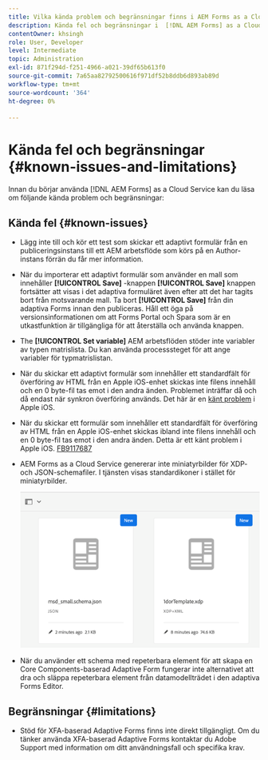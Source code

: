 ```yaml
---
title: Vilka kända problem och begränsningar finns i AEM Forms as a Cloud Service miljö?
description: Kända fel och begränsningar i  [!DNL AEM Forms] as a Cloud Service miljö.
contentOwner: khsingh
role: User, Developer
level: Intermediate
topic: Administration
exl-id: 871f294d-f251-4966-a021-39df65b613f0
source-git-commit: 7a65aa82792500616f971df52b8ddb6d893ab89d
workflow-type: tm+mt
source-wordcount: '364'
ht-degree: 0%

---
```


# Kända fel och begränsningar {#known-issues-and-limitations}

Innan du börjar använda [!DNL AEM Forms] as a Cloud Service kan du läsa om följande kända problem och begränsningar:

## Kända fel {#known-issues}

* Lägg inte till och kör ett test som skickar ett adaptivt formulär från en publiceringsinstans till ett AEM arbetsflöde som körs på en Author-instans förrän du får mer information.

* När du importerar ett adaptivt formulär som använder en mall som innehåller **[!UICONTROL Save]** -knappen **[!UICONTROL Save]** knappen fortsätter att visas i det adaptiva formuläret även efter att det har tagits bort från motsvarande mall. Ta bort **[!UICONTROL Save]** från din adaptiva Forms innan den publiceras. Håll ett öga på versionsinformationen om att Forms Portal och Spara som är en utkastfunktion är tillgängliga för att återställa och använda knappen.

* The **[!UICONTROL Set variable]** AEM arbetsflöden stöder inte variabler av typen matrislista. Du kan använda processsteget för att ange variabler för typmatrislistan.

* När du skickar ett adaptivt formulär som innehåller ett standardfält för överföring av HTML från en Apple iOS-enhet skickas inte filens innehåll och en 0 byte-fil tas emot i den andra änden. Problemet inträffar då och då endast när synkron överföring används. Det här är en [känt problem](https://feedbackassistant.apple.com/feedback/9117687) i Apple iOS.

* När du skickar ett formulär som innehåller ett standardfält för överföring av HTML från en Apple iOS-enhet skickas ibland inte filens innehåll och en 0 byte-fil tas emot i den andra änden. Detta är ett känt problem i Apple iOS. [FB9117687](https://feedbackassistant.apple.com/feedback/9117687)

* AEM Forms as a Cloud Service genererar inte miniatyrbilder för XDP- och JSON-schemafiler. I tjänsten visas standardikoner i stället för miniatyrbilder.

  ![Problem med Forms-miniatyrbild](/help/forms/assets/forms-tumbnail-known-issue.png)

* När du använder ett schema med repeterbara element för att skapa en Core Components-baserad Adaptive Form fungerar inte alternativet att dra och släppa repeterbara element från datamodellträdet i den adaptiva Forms Editor.

## Begränsningar {#limitations}

* Stöd för XFA-baserad Adaptive Forms finns inte direkt tillgängligt. Om du tänker använda XFA-baserad Adaptive Forms kontaktar du Adobe Support med information om ditt användningsfall och specifika krav.

